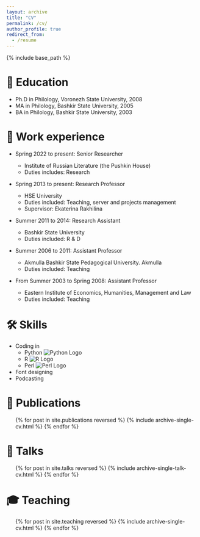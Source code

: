 ```yaml
---
layout: archive
title: "CV"
permalink: /cv/
author_profile: true
redirect_from:
  - /resume
---
```


{% include base_path %}

📖 Education
======
* Ph.D in Philology, Voronezh State University, 2008
* MA in Philology, Bashkir State University, 2005
* BA in Philology, Bashkir State University, 2003

💼 Work experience
======
* Spring 2022 to present: Senior Researcher
  * Institute of Russian Literature (the Pushkin House)
  * Duties includes: Research

* Spring 2013 to present: Research Professor
  * HSE University
  * Duties included: Teaching, server and projects management 
  * Supervisor: Ekaterina Rakhilina

* Summer 2011 to 2014: Research Assistant
  * Bashkir State University
  * Duties included: R & D

* Summer 2006 to 2011: Assistant Professor
  * Akmulla Bashkir State Pedagogical University. Akmulla
  * Duties included: Teaching

* From Summer 2003 to Spring 2008: Assistant Professor
  * Eastern Institute of Economics, Humanities, Management and Law
  * Duties included: Teaching


🛠️ Skills
======

* Coding in
  * Python ![Python Logo](https://img.shields.io/badge/-Python-3776AB?style=flat-square&logo=Python&logoColor=yellow)
  * R ![R Logo](https://img.shields.io/badge/R-276DC3?style=flat-square&logo=r&logoColor=white)
  * Perl ![Perl Logo](https://img.shields.io/badge/Perl-39457E?style=flat-square&logo=perl&logoColor=white)
* Font designing
* Podcasting

📝 Publications
======
  <ul>{% for post in site.publications reversed %}
    {% include archive-single-cv.html %}
  {% endfor %}</ul>
  
💬 Talks
======
  <ul>{% for post in site.talks reversed %}
    {% include archive-single-talk-cv.html  %}
  {% endfor %}</ul>
  
🎓 Teaching
======
  <ul>{% for post in site.teaching reversed %}
    {% include archive-single-cv.html %}
  {% endfor %}</ul>
  
